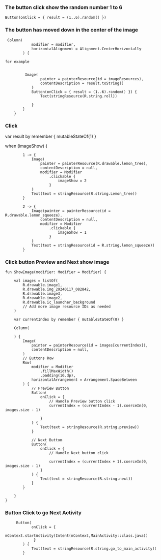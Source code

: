 ### The button click show the random number 1 to 6

````
Button(onClick = { result = (1..6).random() })

````
### The button has moved down in the center of the image

````
 Column(
            modifier = modifier,
            horizontalAlignment = Alignment.CenterHorizontally
        ) {

for example


         Image(
                painter = painterResource(id = imageResources),
                contentDescription = result.toString()
            )
            Button(onClick = { result = (1..6).random() }) {
                Text(stringResource(R.string.roll))

            }
        }
    }
````
### Click

 var result by remember { mutableStateOf(1) }


 when (imageShow) {

            1 -> {
                Image(
                    painter = painterResource(R.drawable.lemon_tree),
                    contentDescription = null,
                    modifier = Modifier
                        .clickable {
                            imageShow = 2
                        }
                )
                Text(text = stringResource(R.string.Lemon_tree))
            }

            2 -> {
                Image(painter = painterResource(id = R.drawable.lemon_squeeze),
                    contentDescription = null,
                    modifier = Modifier
                        .clickable {
                            imageShow = 1
                        }
                )
                Text(text = stringResource(id = R.string.lemon_squeeze))
            }
            
### Click button Preview and Next show image
````
fun ShowImage(modifier: Modifier = Modifier) {

    val images = listOf(
        R.drawable.image1,
        R.drawable.img_20240117_082842,
        R.drawable.image3,
        R.drawable.image2,
        R.drawable.ic_launcher_background
        // Add more image resource IDs as needed
    )

    var currentIndex by remember { mutableStateOf(0) }

    Column(

    ) {
        Image(
            painter = painterResource(id = images[currentIndex]),
            contentDescription = null,
        )
        // Buttons Row
        Row(
            modifier = Modifier
                .fillMaxWidth()
                .padding(16.dp),
            horizontalArrangement = Arrangement.SpaceBetween
        ) {
            // Preview Button
            Button(
                onClick = {
                    // Handle Preview button click
                    currentIndex = (currentIndex - 1).coerceIn(0, images.size - 1)

                }
            ) {
                Text(text = stringResource(R.string.preview))
            }

            // Next Button
            Button(
                onClick = {
                    // Handle Next button click

                    currentIndex = (currentIndex + 1).coerceIn(0, images.size - 1)
                }
            ) {
                Text(text = stringResource(R.string.next))
            }
        }

    }
}
````
### Button Click to go Next Activity 
````
     Button(
            onClick = {
                mContext.startActivity(Intent(mContext,MainActivity::class.java))
             }
        ) {
            Text(text = stringResource(R.string.go_to_main_activity))
        }
````
